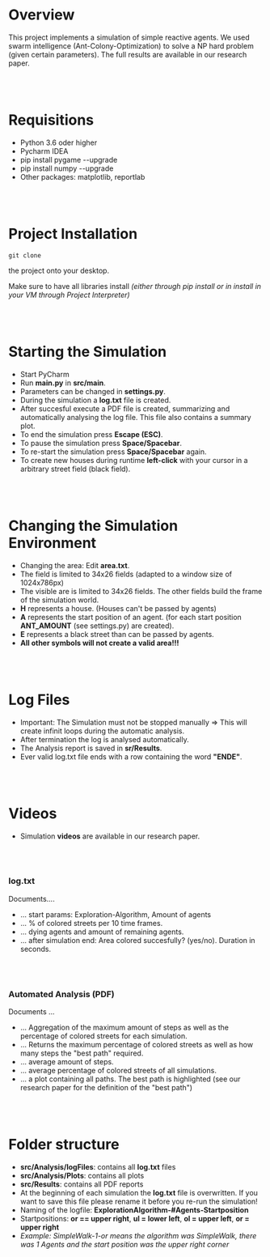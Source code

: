 # Overview
This project implements a simulation of simple reactive agents. We used swarm intelligence (Ant-Colony-Optimization) to solve a NP hard problem
(given certain parameters). The full results are available in our research paper. 

<br>
<br>

# Requisitions

* Python 3.6 oder higher
* Pycharm IDEA
* pip install pygame --upgrade 
* pip install numpy --upgrade
* Other packages: matplotlib, reportlab

<br>
<br>

# Project Installation

```
git clone
```
the project onto your desktop.

Make sure to have all libraries install _(either through pip install or in install in your VM through Project Interpreter)_

<br>
<br>

# Starting the Simulation

* Start PyCharm
* Run __main.py__ in __src/main__.
* Parameters can be changed in __settings.py__.
* During the simulation a __log.txt__ file is created.
* After succesful execute a PDF file is created, summarizing and automatically analysing the log file. This file also contains a summary plot.
* To end the simulation press __Escape (ESC)__.
* To pause the simulation press __Space/Spacebar__. 
* To re-start the simulation press __Space/Spacebar__ again.
* To create new houses during runtime __left-click__ with your cursor in a arbitrary street field (black field).


<br>
<br>

# Changing the Simulation Environment

* Changing the area: Edit __area.txt__.
* The field is limited to 34x26 fields (adapted to a window size of 1024x786px)
* The visible are is limited to 34x26 fields. The other fields build the frame of the simulation world.
*  __H__ represents a house. (Houses can't be passed by agents)
* __A__ represents the start position of an agent. (for each start position **ANT_AMOUNT** (see settings.py) are created).
* __E__ represents a black street than can be passed by agents.
* __All other symbols will not create a valid area!!!__

<br>
<br>

# Log Files

* Important: The Simulation must not be stopped manually => This will create infinit loops during the automatic analysis.
* After termination the log is analysed automatically.
* The Analysis report is saved in __sr/Results__.
* Ever valid log.txt file ends with a row containing the word __"ENDE"__.


<br>
<br>

# Videos
* Simulation __videos__ are available in our research paper.

<br>
<br>

### log.txt
Documents....
* ... start params: Exploration-Algorithm, Amount of agents
* ... % of colored streets per 10 time frames.
* ... dying agents and amount of remaining agents.
* ... after simulation end: Area colored succesfully? (yes/no). Duration in seconds. 

<br>
<br>

### Automated Analysis (PDF)
Documents ...
* ... Aggregation of the maximum amount of steps as well as the percentage of colored streets for each simulation. 
* ... Returns the maximum percentage of colored streets as well as how many steps the "best path" required.
* ... average amount of steps.
* ... average percentage of colored streets of all simulations. 
* ... a plot containing all paths. The best path is highlighted (see our research paper for the definition of the "best path")


<br>
<br>

# Folder structure
* __src/Analysis/logFiles__: contains all __log.txt__ files
* __src/Analysis/Plots__: contains all plots
* __src/Results__: contains all PDF reports
* At the beginning of each simulation the __log.txt__ file is overwritten. If you want to save this file please rename it before you re-run the simulation!
* Naming of the logfile: __ExplorationAlgorithm-#Agents-Startposition__
* Startpositions: __or == upper right__, __ul = lower left__, __ol = upper left__, __or = upper right__
* _Example: SimpleWalk-1-or means the algorithm was SimpleWalk, there was 1 Agents and the start position was the upper right corner_



